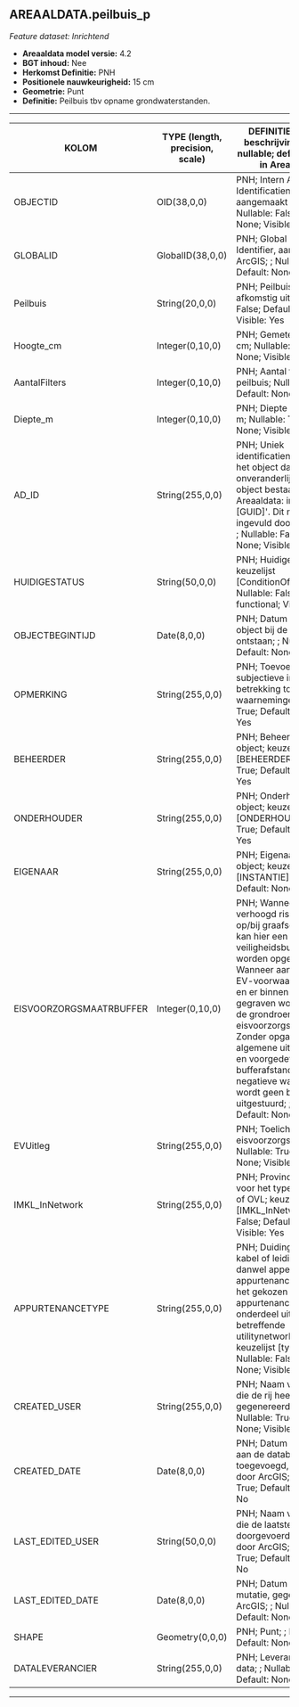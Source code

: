 ## AREAALDATA.peilbuis_p

*Feature dataset: Inrichtend*


* __Areaaldata model versie:__ 4.2
* __BGT inhoud:__ Nee
* __Herkomst Definitie:__ PNH
* __Positionele nauwkeurigheid:__ 15 cm
* __Geometrie:__ Punt
* __Definitie:__ Peilbuis tbv opname grondwaterstanden.

***

|__KOLOM__                             |__TYPE (length, precision, scale)__          	          |__DEFINITIE__(oorsprong; beschrijving; keuzelijst; nullable; default; zichtbaar in Areaalviewer)|
|------                          	 |----          	     |-----    |
|OBJECTID                            |OID(38,0,0)            |PNH; Intern ArcGIS Identificatienummer, aangemaakt door ArcGIS; ; Nullable: False; Default: None; Visible: Yes|
|GLOBALID                            |GlobalID(38,0,0)       |PNH; Global Unique Identifier,  aangemaakt door ArcGIS; ; Nullable: False; Default: None; Visible: No|
|Peilbuis                            |String(20,0,0)         |PNH; Peilbuisidentificatie afkomstig uit BRO; Nullable: False; Default: None; Visible: Yes|
|Hoogte_cm                           |Integer(0,10,0)        |PNH; Gemeten hoogte in cm; Nullable: True; Default: None; Visible: Yes|
|AantalFilters                       |Integer(0,10,0)        |PNH; Aantal filters in de peilbuis; Nullable: True; Default: None; Visible: Yes|
|Diepte_m                            |Integer(0,10,0)        |PNH; Diepte van de buis in m; Nullable: True; Default: None; Visible: Yes|
|AD_ID                               |String(255,0,0)        |PNH; Uniek identificatienummer voor het object dat onveranderlijk is zolang het object bestaat in Areaaldata: in format 'AD.[GUID]'. Dit moet worden ingevuld door de aannemer; ; Nullable: False; Default: None; Visible: Yes|
|HUIDIGESTATUS                       |String(50,0,0)         |PNH; Huidige status; keuzelijst [ConditionOfFacilityValue]; Nullable: False; Default: functional; Visible: Yes|
|OBJECTBEGINTIJD                     |Date(8,0,0)            |PNH; Datum waarop het object bij de bronhouder is ontstaan; ; Nullable: True; Default: None; Visible: Yes|
|OPMERKING                           |String(255,0,0)        |PNH; Toevoeging van subjectieve informatie met betrekking tot opmerkelijke waarnemingen; ; Nullable: True; Default: None; Visible: Yes|
|BEHEERDER                           |String(255,0,0)        |PNH; Beheerder van het object; keuzelijst [BEHEERDER]; Nullable: True; Default: None; Visible: Yes|
|ONDERHOUDER                         |String(255,0,0)        |PNH; Onderhouder van het object; keuzelijst [ONDERHOUDER]; Nullable: True; Default: None; Visible: Yes|
|EIGENAAR                            |String(255,0,0)        |PNH; Eigenaar van het object; keuzelijst [INSTANTIE]; Nullable: True; Default: None; Visible: Yes|
|EISVOORZORGSMAATRBUFFER             |Integer(0,10,0)        |PNH; Wanneer de asset een verhoogd risico/impact op/bij graafschade heeft, kan hier een veiligheidsbuffer in meters worden opgegeven. Wanneer aan de algemene EV-voorwaarden is voldaan en er binnen deze buffer gegraven wordt, ontvangt de grondroerder een eisvoorzorgsmaatregelbrief. Zonder opgaaf gelden algemene uitgangspunten en voorgedefinieerde bufferafstand. Bij een negatieve waarde, als -1, wordt geen brief uitgestuurd; ; Nullable: True; Default: None; Visible: Yes|
|EVUitleg                            |String(255,0,0)        |PNH; Toelichting op de eisvoorzorgsmaatregel; Nullable: True; Default: None; Visible: Yes|
|IMKL_InNetwork                      |String(255,0,0)        |PNH; Provincie aanduiding voor het type net, VB: VRI of OVL; keuzelijst [IMKL_InNetwork]; Nullable: False; Default: RIOOL; Visible: Yes|
|APPURTENANCETYPE                    |String(255,0,0)        |PNH; Duiding van het type kabel of leidingelement, danwel appendage of appurtenance. Let op dat het gekozen appurtenancetype onderdeel uit maakt van het betreffende utilitynetworktype; keuzelijst [typeSpecLDE]; Nullable: False; Default: None; Visible: Yes|
|CREATED_USER                        |String(255,0,0)        |PNH; Naam van gebruiker die de rij heeft aangemaakt, gegenereerd door ArcGIS; ; Nullable: True; Default: None; Visible: No|
|CREATED_DATE                        |Date(8,0,0)            |PNH; Datum waarop de rij aan de database is toegevoegd, gegenereerd door ArcGIS; ; Nullable: True; Default: None; Visible: No|
|LAST_EDITED_USER                    |String(50,0,0)         |PNH; Naam van gebruiker die de laatste mutatie heeft doorgevoerd, gegenereerd door ArcGIS; ; Nullable: True; Default: None; Visible: No|
|LAST_EDITED_DATE                    |Date(8,0,0)            |PNH; Datum van de laatste mutatie, gegenereerd door ArcGIS; ; Nullable: True; Default: None; Visible: No|
|SHAPE                               |Geometry(0,0,0)        |PNH; Punt; ; Nullable: False; Default: None; Visible: Yes|
|DATALEVERANCIER                     |String(255,0,0)        |PNH; Leverancier van de data; ; Nullable: True; Default: None; Visible: No|


***
